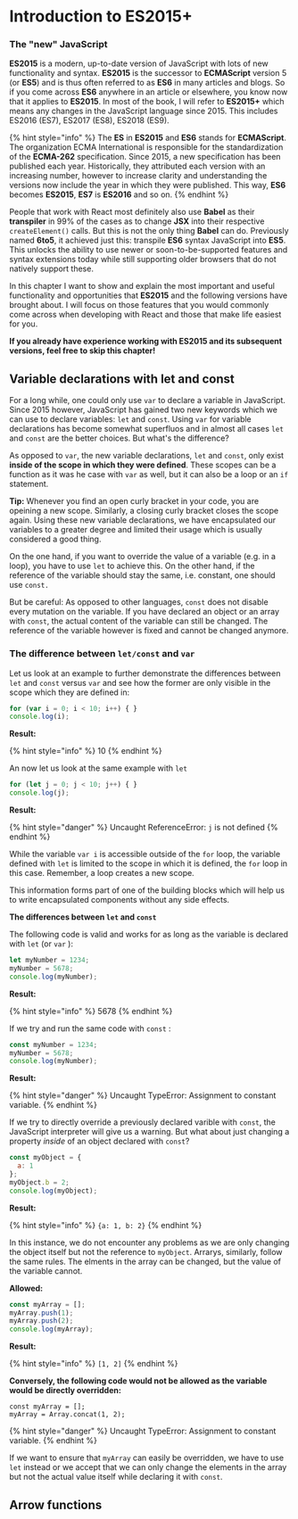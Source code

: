 # Introduction to ES2015+

### The "new" JavaScript

**ES2015** is a modern, up-to-date version of JavaScript with lots of new functionality and syntax. **ES2015** is the successor to **ECMAScript** version 5 \(or **ES5**\) and is thus often referred to as **ES6** in many articles and blogs. So if you come across **ES6** anywhere in an article or elsewhere, you know now that it applies to **ES2015**. In most of the book, I will refer to **ES2015+** which means any changes in the JavaScript language since 2015. This includes ES2016 \(ES7\), ES2017 \(ES8\), ES2018 \(ES9\).

{% hint style="info" %}
The **ES** in **ES2015** and **ES6** stands for **ECMAScript**. The organization ECMA International is responsible for the standardization of the **ECMA-262** specification. Since 2015, a new specification has been published each year. Historically, they attributed each version with an increasing number, however to increase clarity and understanding the versions now include the year in which they were published. This way, **ES6** becomes **ES2015**, **ES7** is **ES2016** and so on. 
{% endhint %}

People that work with React most definitely also use **Babel** as their **transpiler** in 99% of the cases as to change **JSX** into their respective `createElement()` calls. But this is not the only thing **Babel** can do. Previously named **6to5**, it achieved just this: transpile **ES6** syntax JavaScript into **ES5**. This unlocks the ability to use newer or soon-to-be-supported features and syntax extensions today while still supporting older browsers that do not natively support these.

In this chapter I want to show and explain the most important and useful functionality and opportunities that **ES2015** and the following versions have brought about. I will focus on those features that you would commonly come across when developing with React and those that make life easiest for you.

**If you already have experience working with ES2015 and its subsequent versions, feel free to skip this chapter!**

## **Variable declarations with let and const**

For a long while, one could only use `var` to declare a variable in JavaScript. Since 2015 however, JavaScript has gained two new keywords which we can use to declare variables: `let` and `const`. Using `var` for variable declarations has become somewhat superfluos and in almost all cases `let` and `const` are the better choices. But what's the difference?

As opposed to `var`, the new variable declarations, `let` and  `const`, only exist **inside of the scope in which they were defined**. These scopes can be a function as it was he case with `var` as well, but it can also be a loop or an `if` statement.

**Tip:** Whenever you find an open curly bracket in your code, you are opeining a new scope. Similarly, a closing curly bracket closes the scope again. Using these new variable declarations, we have encapsulated our variables to a greater degree and limited their usage which is usually considered a good thing.

On the one hand, if you want to override the value of a variable \(e.g. in a loop\), you have to use `let` to achieve this. On the other hand, if the reference of the variable should stay the same, i.e. constant, one should use `const.` 

But be careful: As opposed to other languages, `const` does not disable every mutation on the variable. If you have declared an object or an array with `const`, the actual content of the variable can still be changed. The reference of the variable however is fixed and cannot be changed anymore.

### The difference between `let/const` and `var`

Let us look at an example to further demonstrate the differences between `let` and `const` versus `var` and see how the former are only visible in the scope which they are defined in:

```javascript
for (var i = 0; i < 10; i++) { }
console.log(i);
```

**Result:**

{% hint style="info" %}
10
{% endhint %}

 An now let us look at the same example with `let`

```javascript
for (let j = 0; j < 10; j++) { }
console.log(j);
```

**Result:**

{% hint style="danger" %}
Uncaught ReferenceError: `j` is not defined
{% endhint %}

While the variable `var i` is accessible outside of the `for` loop, the variable defined with `let` is limited to the scope in which it is defined, the `for` loop in this case. Remember, a loop creates a new scope.

This information forms part of one of the building blocks which will help us to write encapsulated components without any side effects.

**The differences between `let` and `const`**

The following code is valid and works for as long as the variable is declared with `let` \(or `var` \):

```javascript
let myNumber = 1234;
myNumber = 5678;
console.log(myNumber);
```

**Result:**

{% hint style="info" %}
5678
{% endhint %}

If we try and run the same code with `const` :

```javascript
const myNumber = 1234;
myNumber = 5678;
console.log(myNumber);
```

**Result:**

{% hint style="danger" %}
Uncaught TypeError: Assignment to constant variable.
{% endhint %}

If we try to directly override a previously declared varible with `const`, the JavaScript interpreter will give us a warning. But what about just changing a property _inside_ of an object declared with `const`?

```javascript
const myObject = {
  a: 1
};
myObject.b = 2;
console.log(myObject);
```

**Result:**

{% hint style="info" %}
`{a: 1, b: 2}`
{% endhint %}

In this instance, we do not encounter any problems as we are only changing the object itself but not the reference to `myObject`. Arrarys, similarly, follow the same rules. The elments in the array can be changed, but the value of the variable cannot. 

**Allowed:**

```javascript
const myArray = [];
myArray.push(1);
myArray.push(2);
console.log(myArray);
```

**Result:**

{% hint style="info" %}
`[1, 2]`
{% endhint %}

**Conversely, the following code would not be allowed as the variable would be directly overridden:**

```text
const myArray = [];
myArray = Array.concat(1, 2);
```

{% hint style="danger" %}
Uncaught TypeError: Assignment to constant variable.
{% endhint %}

If we want to ensure that `myArray` can easily be overridden, we have to use `let` instead or we accept that we can only change the elements in the array but not the actual value itself while declaring it with `const`.

## Arrow functions

